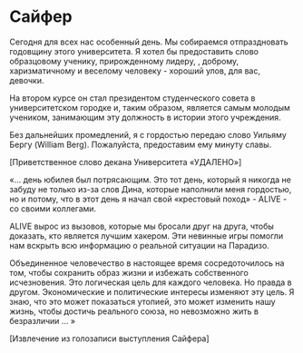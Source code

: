 # Сайфер

Сегодня для всех нас особенный день. Мы собираемся отпраздновать годовщину этого университета. Я хотел бы предоставить слово образцовому ученику, прирожденному лидеру, , доброму, харизматичному и веселому человеку - хороший улов, для вас, девочки.

На втором курсе он стал президентом студенческого совета в университетском городке и, таким образом, является самым молодым учеником, занимающим эту должность в истории этого учреждения.

Без дальнейших промедлений, я с гордостью передаю слово Уильяму Бергу (William Berg). Пожалуйста, предоставим ему минуту славы.

[Приветственное слово декана Университета «УДАЛЕНО»]

«... день юбилея был потрясающим. Это тот день, который я никогда не забуду не только из-за слов Дина, которые наполнили меня гордостью, но и потому, что в этот день я начал свой «крестовый поход» - ALIVE - со своими коллегами.

ALIVE вырос из вызовов, которые мы бросали друг на друга, чтобы доказать, кто является лучшим хакером. Эти невинные игры помогли нам вскрыть всю информацию о реальной ситуации на Парадизо.

Объединенное человечество в настоящее время сосредоточилось на том, чтобы сохранить образ жизни и избежать собственного исчезновения. Это логическая цель для каждого человека. Но правда в другом. Экономические и политические интересы изменяют эту цель. Я знаю, что это может показаться утопией, это может изменить нашу жизнь, чтобы достичь реального союза, но невозможно жить в безразличии ... »

[Извлечение из голозаписи выступления Сайфера]
